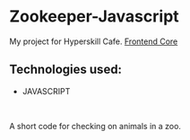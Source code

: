 # Zookeeper-Javascript
<p>My project for Hyperskill Cafe. <a href="https://hyperskill.org/projects/210?track=5">Frontend Core</a></p>
<h2>Technologies used:</h2>
<ul>
  <li>JAVASCRIPT</li>
</ul>
<br/>
<p>A short code for checking on animals in a zoo.</p>
